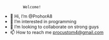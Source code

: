              Welcome!
- 👋 Hi, I’m @ProhorA8
- 👀 I’m interested in programming
- 💞️ I’m looking to collaborate on strong guys
- 📫 How to reach me procustom4@gmail.com
